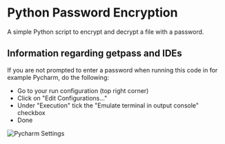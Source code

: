 # Python Password Encryption

A simple Python script to encrypt and decrypt a file with a password.

## Information regarding getpass and IDEs

If you are not prompted to enter a password when running this code in for example Pycharm, do the following:

  * Go to your run configuration (top right corner)
  * Click on "Edit Configurations..."
  * Under "Execution" tick the "Emulate terminal in output console" checkbox
  * Done
 
![Pycharm Settings](https://user-images.githubusercontent.com/95964411/181771459-aa3f4835-98b6-4fcd-bf49-074a249791ff.png)

